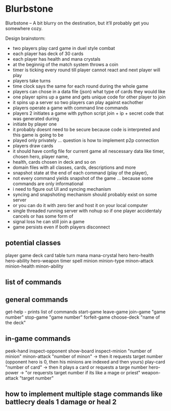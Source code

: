 # Blurbstone

Blurbstone – A bit blurry on the destination, but it’ll probably get you somewhere cozy.


Design brainstorm:

- two players play card game in duel style combat
- each player has deck of 30 cards
- each player has health and mana crystals
- at the beginnig of the match system throws a coin
- timer is ticking every round till player cannot react and next player will play
- players take turns
- time clock says the same for each round during the whole game
- players can chose in a data file (json) what type of cards they would like
- one player spins up a game and gets unique code for other player to join
- it spins up a server so two players can play against eachother
- players operate a game with command line commands
- players 2 initiates a game with python script join + ip + secret code that was generated during
- initiate by player one
- it probably doesnt need to be secure because code is interpreted and this game is going to be
- played only privately ... question is how to implement p2p connection
- players draw cards
- it should have config file for current game all nescessary data like timer, chosen hero, player name,
- health, cards chosen in deck and so on
- domain files with all classes, cards, descriptions and more
- snapshot state at the end of each command (play of the player), 
- not every command yields snapshot of the game ... because some commands are only informational
- i need to figure out UI and syncing mechanism
- syncing and snapshoting mechanism should probably exist on some server
- or you can do it with zero tier and host it on your local computer
- single threaded running server with nohup so if one player accidentaly cancels or has some form of
- signal loss he can still join a game
- game persists even if both players disconnect

## potential classes


player
game
deck
card
table
turn
mana
mana-crystal
hero
hero-health
hero-ability
hero-weapon
timer
spell
minion
minion-type
minon-attack
minion-health
minon-ability


## list of commands

## general commands
get-help - prints list of commands
start-game
leave-game
join-game "game number"
stop-game "game number"
forfeit-game
choose-deck "name of the deck"

## in-game commands
peek-hand
inspect-opponent
show-board
inspect-minion "number of minion"
minon-attack "number of minon" -> then it requests target number (opponent hero is 0, then his minions are indexed and then yours)
play-card "number of card" -> then it plays a card or requests a targe number
hero-power -> "or requersts target number if its like a mage or priest"
weapon-attack "target number"

## how to implement multiple stage commands like battlecry deals 1 damage or heal 2